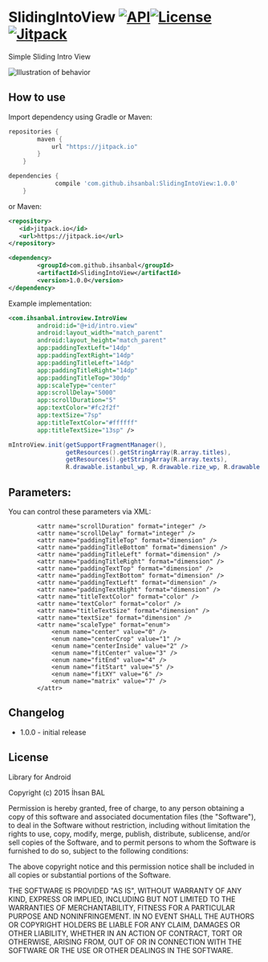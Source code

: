 SlidingIntoView 
[![API](https://img.shields.io/badge/API-11%2B-brightgreen.svg?style=flat-square)](https://android-arsenal.com/api?level=9)[![License](https://img.shields.io/npm/l/express.svg?style=flat-square)](https://github.com/ihsanbal/StreetView/blob/master/LICENSE)[![Jitpack](https://jitpack.io/v/ihsanbal/SlidingIntoView.svg?style=flat-square)](https://jitpack.io/#ihsanbal/SlidingIntoView)
================

Simple Sliding Intro View

![Illustration of behavior](https://github.com/ihsanbal/SlidingIntoView/blob/master/device-2016-10-12-125715.gif "Illustration of behavior")


How to use
----------

Import dependency using Gradle or Maven:

```groovy
repositories {
	    maven {
	        url "https://jitpack.io"
	    }
	}

dependencies {
	         compile 'com.github.ihsanbal:SlidingIntoView:1.0.0'
	}
```
or Maven:
```xml
<repository>
   <id>jitpack.io</id>
   <url>https://jitpack.io</url>
</repository>

<dependency>
	    <groupId>com.github.ihsanbal</groupId>
	    <artifactId>SlidingIntoView</artifactId>
	    <version>1.0.0</version>
</dependency>
```

Example implementation:

```xml
<com.ihsanbal.introview.IntroView
        android:id="@+id/intro.view"
        android:layout_width="match_parent"
        android:layout_height="match_parent"
        app:paddingTextLeft="14dp"
        app:paddingTextRight="14dp"
        app:paddingTitleLeft="14dp"
        app:paddingTitleRight="14dp"
        app:paddingTitleTop="30dp"
        app:scaleType="center"
        app:scrollDelay="5000"
        app:scrollDuration="5"
        app:textColor="#fc2f2f"
        app:textSize="7sp"
        app:titleTextColor="#ffffff"
        app:titleTextSize="13sp" />
```

```java
mIntroView.init(getSupportFragmentManager(),
                getResources().getStringArray(R.array.titles),
                getResources().getStringArray(R.array.texts),
                R.drawable.istanbul_wp, R.drawable.rize_wp, R.drawable.diyarbekir_wp, R.drawable.izmir_wp,...);
```


Parameters:
-----

You can control these parameters via XML:

```
        <attr name="scrollDuration" format="integer" />
        <attr name="scrollDelay" format="integer" />
        <attr name="paddingTitleTop" format="dimension" />
        <attr name="paddingTitleBottom" format="dimension" />
        <attr name="paddingTitleLeft" format="dimension" />
        <attr name="paddingTitleRight" format="dimension" />
        <attr name="paddingTextTop" format="dimension" />
        <attr name="paddingTextBottom" format="dimension" />
        <attr name="paddingTextLeft" format="dimension" />
        <attr name="paddingTextRight" format="dimension" />
        <attr name="titleTextColor" format="color" />
        <attr name="textColor" format="color" />
        <attr name="titleTextSize" format="dimension" />
        <attr name="textSize" format="dimension" />
        <attr name="scaleType" format="enum">
            <enum name="center" value="0" />
            <enum name="centerCrop" value="1" />
            <enum name="centerInside" value="2" />
            <enum name="fitCenter" value="3" />
            <enum name="fitEnd" value="4" />
            <enum name="fitStart" value="5" />
            <enum name="fitXY" value="6" />
            <enum name="matrix" value="7" />
        </attr>
```


Changelog
---------

* 1.0.0 - initial release


License
----

Library for Android

Copyright (c) 2015 İhsan BAL

Permission is hereby granted, free of charge, to any person obtaining a copy
of this software and associated documentation files (the "Software"), to deal
in the Software without restriction, including without limitation the rights
to use, copy, modify, merge, publish, distribute, sublicense, and/or sell
copies of the Software, and to permit persons to whom the Software is
furnished to do so, subject to the following conditions:

The above copyright notice and this permission notice shall be included in all
copies or substantial portions of the Software.

THE SOFTWARE IS PROVIDED "AS IS", WITHOUT WARRANTY OF ANY KIND, EXPRESS OR
IMPLIED, INCLUDING BUT NOT LIMITED TO THE WARRANTIES OF MERCHANTABILITY,
FITNESS FOR A PARTICULAR PURPOSE AND NONINFRINGEMENT. IN NO EVENT SHALL THE
AUTHORS OR COPYRIGHT HOLDERS BE LIABLE FOR ANY CLAIM, DAMAGES OR OTHER
LIABILITY, WHETHER IN AN ACTION OF CONTRACT, TORT OR OTHERWISE, ARISING FROM,
OUT OF OR IN CONNECTION WITH THE SOFTWARE OR THE USE OR OTHER DEALINGS IN THE
SOFTWARE.

